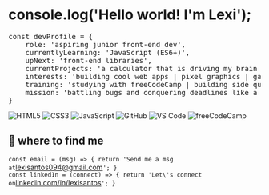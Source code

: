 # console.log('Hello world! I'm Lexi');

<pre>const devProfile = {  
    role: 'aspiring junior front-end dev',  
    currentlyLearning: 'JavaScript (ES6+)',
    upNext: 'front-end libraries',  
    currentProjects: 'a calculator that is driving my brain to do number-saults | a medieval text-based city builder',  
    interests: 'building cool web apps | pixel graphics | game development',  
    training: 'studying with freeCodeCamp | building side quest mini projects',  
    mission: 'battling bugs and conquering deadlines like a digital warrior'  
}</pre>

![HTML5](https://img.shields.io/badge/HTML5-orange?logo=html5)
![CSS3](https://img.shields.io/badge/CSS3-blue?logo=css3)
![JavaScript](https://img.shields.io/badge/JavaScript-yellow?logo=javascript)
![GitHub](https://img.shields.io/badge/GitHub-100000?style=for-the-badge&logo=github&logoColor=white)
![VS Code](https://img.shields.io/badge/VS%20Code-007ACC?style=for-the-badge&logo=visual%20studio%20code&logoColor=white)
![freeCodeCamp](https://img.shields.io/badge/freeCodeCamp-27273D?style=for-the-badge&logo=freecodecamp&logoColor=green)

<!-- 
🎯 let role = 'aspiring junior front-end dev';  
💻 let currentlyLearning = 'JavaScript (ES6+) | up next: front-end libraries';  
🎮 const interests = 'building cool web apps | pixel graphics | game development';  
🛠️ let currentProjects = 'a calculator that is driving my brain to do number-saults | a medieval text-based city builder';  
🌱 const training = 'studying with freeCodeCamp | building side quest mini projects';  
⚔️ const mission = 'battling bugs and conquering deadlines like a digital warrior';  
!-->

## 🔗 where to find me
`const email = (msg) => { return 'Send me a msg at`[lexisantos094@gmail.com](mailto:lexisantos094@gmail.com)`'; }`  
`const linkedIn = (connect) => { return 'Let\'s connect on`[linkedin.com/in/lexisantos](https://www.linkedin.com/in/lexisantos)`'; }`
